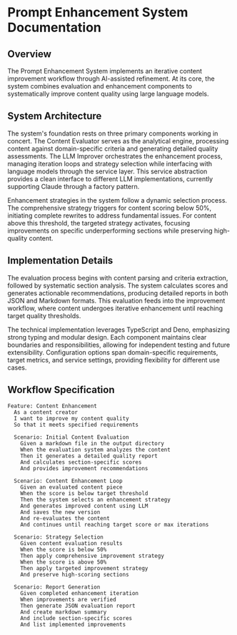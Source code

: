 # Prompt Enhancement System Documentation

## Overview

The Prompt Enhancement System implements an iterative content improvement workflow through AI-assisted refinement. At its core, the system combines evaluation and enhancement components to systematically improve content quality using large language models.

## System Architecture

The system's foundation rests on three primary components working in concert. The Content Evaluator serves as the analytical engine, processing content against domain-specific criteria and generating detailed quality assessments. The LLM Improver orchestrates the enhancement process, managing iteration loops and strategy selection while interfacing with language models through the service layer. This service abstraction provides a clean interface to different LLM implementations, currently supporting Claude through a factory pattern.

Enhancement strategies in the system follow a dynamic selection process. The comprehensive strategy triggers for content scoring below 50%, initiating complete rewrites to address fundamental issues. For content above this threshold, the targeted strategy activates, focusing improvements on specific underperforming sections while preserving high-quality content.

## Implementation Details

The evaluation process begins with content parsing and criteria extraction, followed by systematic section analysis. The system calculates scores and generates actionable recommendations, producing detailed reports in both JSON and Markdown formats. This evaluation feeds into the improvement workflow, where content undergoes iterative enhancement until reaching target quality thresholds.

The technical implementation leverages TypeScript and Deno, emphasizing strong typing and modular design. Each component maintains clear boundaries and responsibilities, allowing for independent testing and future extensibility. Configuration options span domain-specific requirements, target metrics, and service settings, providing flexibility for different use cases.

## Workflow Specification

```gherkin
Feature: Content Enhancement
  As a content creator
  I want to improve my content quality
  So that it meets specified requirements

  Scenario: Initial Content Evaluation
    Given a markdown file in the output directory
    When the evaluation system analyzes the content
    Then it generates a detailed quality report
    And calculates section-specific scores
    And provides improvement recommendations

  Scenario: Content Enhancement Loop
    Given an evaluated content piece
    When the score is below target threshold
    Then the system selects an enhancement strategy
    And generates improved content using LLM
    And saves the new version
    And re-evaluates the content
    And continues until reaching target score or max iterations

  Scenario: Strategy Selection
    Given content evaluation results
    When the score is below 50%
    Then apply comprehensive improvement strategy
    When the score is above 50%
    Then apply targeted improvement strategy
    And preserve high-scoring sections

  Scenario: Report Generation
    Given completed enhancement iteration
    When improvements are verified
    Then generate JSON evaluation report
    And create markdown summary
    And include section-specific scores
    And list implemented improvements
```